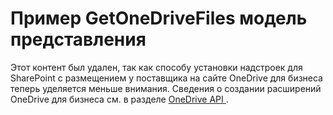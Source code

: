 
# Пример GetOneDriveFiles модель представления

Этот контент был удален, так как способу установки надстроек для SharePoint с размещением у поставщика на сайте OneDrive для бизнеса теперь уделяется меньше внимания. Сведения о создании расширений OneDrive для бизнеса см. в разделе  [OneDrive API ](https://dev.onedrive.com/ ).




